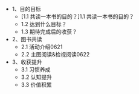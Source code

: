 * 1、目的目标
    * [1.1 共读一本书的目的？]1.1 共读一本书的目的？
    *  1.2 达到什么目标？
    * 1.3 期待完成后的收获？
* 2、图书共读
    * 2.1 活动介绍0621
    * 2.2 主图阅读&检视阅读0622
* 3、收获提升
    * 3.1 习惯养成
    * 3.2 认知提升
    * 3.3 价值积累